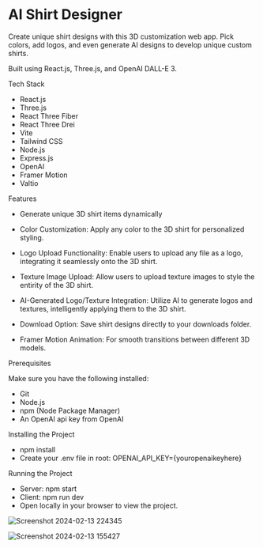 ﻿# AI Shirt Designer

Create unique shirt designs with this 3D customization web app. Pick colors, add logos, and even generate AI designs to develop unique custom shirts. 

Built using React.js, Three.js, and OpenAI DALL-E 3.

Tech Stack
- React.js
- Three.js
- React Three Fiber
- React Three Drei
- Vite
- Tailwind CSS
- Node.js
- Express.js
- OpenAI
- Framer Motion
- Valtio

Features
- Generate unique 3D shirt items dynamically

- Color Customization: Apply any color to the 3D shirt for personalized styling.

- Logo Upload Functionality: Enable users to upload any file as a logo, integrating it seamlessly onto the 3D shirt.

- Texture Image Upload: Allow users to upload texture images to style the entirity of the 3D shirt.

- AI-Generated Logo/Texture Integration: Utilize AI to generate logos and textures, intelligently applying them to the 3D shirt.

- Download Option: Save shirt designs directly to your downloads folder.

- Framer Motion Animation: For smooth transitions between different 3D models.


Prerequisites

Make sure you have the following installed:

- Git
- Node.js
- npm (Node Package Manager)
- An OpenAI api key from OpenAI

Installing the Project

- npm install
- Create your .env file in root: OPENAI_API_KEY={youropenaikeyhere}


Running the Project

- Server: npm start
- Client: npm run dev
- Open locally in your browser to view the project.

![Screenshot 2024-02-13 224345](https://github.com/jm8gw/ai-shirts-designer/assets/82823709/c762ffb3-90e5-491d-8939-bccc87b746bd)

![Screenshot 2024-02-13 155427](https://github.com/jm8gw/ai-shirts-designer/assets/82823709/4a6f0ac3-757b-4ca2-9007-b70815220367)

